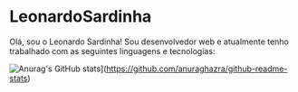 # LeonardoSardinha

Olá, sou o Leonardo Sardinha! Sou desenvolvedor web e atualmente tenho trabalhado com as seguintes linguagens e tecnologias:

![Anurag's GitHub stats](https://github-readme-stats.vercel.app/api?leonardocsardinha=anuraghazra)](https://github.com/anuraghazra/github-readme-stats)
